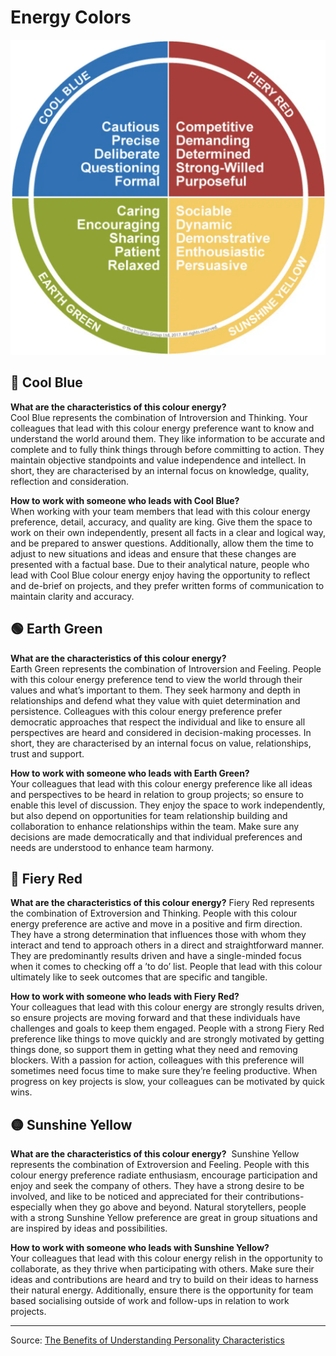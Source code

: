 # Energy Colors

![](energy-colors.webp)

## 🔵 Cool Blue

**What are the characteristics of this colour energy?**  
Cool Blue represents the combination of Introversion and Thinking. Your colleagues that lead with this colour energy preference want to know and understand the world around them. They like information to be accurate and complete and to fully think things through before committing to action. They maintain objective standpoints and value independence and intellect. In short, they are characterised by an internal focus on knowledge, quality, reflection and consideration.

**How to work with someone who leads with Cool Blue?**  
When working with your team members that lead with this colour energy preference, detail, accuracy, and quality are king. Give them the space to work on their own independently, present all facts in a clear and logical way, and be prepared to answer questions. Additionally, allow them the time to adjust to new situations and ideas and ensure that these changes are presented with a factual base. Due to their analytical nature, people who lead with Cool Blue colour energy enjoy having the opportunity to reflect and de-brief on projects, and they prefer written forms of communication to maintain clarity and accuracy.

## 🟢 Earth Green

**What are the characteristics of this colour energy?**  
Earth Green represents the combination of Introversion and Feeling. People with this colour energy preference tend to view the world through their values and what’s important to them. They seek harmony and depth in relationships and defend what they value with quiet determination and persistence. Colleagues with this colour energy preference prefer democratic approaches that respect the individual and like to ensure all perspectives are heard and considered in decision-making processes. In short, they are characterised by an internal focus on value, relationships, trust and support.

**How to work with someone who leads with Earth Green?**  
Your colleagues that lead with this colour energy preference like all ideas and perspectives to be heard in relation to group projects; so ensure to enable this level of discussion. They enjoy the space to work independently, but also depend on opportunities for team relationship building and collaboration to enhance relationships within the team. Make sure any decisions are made democratically and that individual preferences and needs are understood to enhance team harmony.

## 🔴 Fiery Red

**What are the characteristics of this colour energy?**
Fiery Red represents the combination of Extroversion and Thinking. People with this colour energy preference are active and move in a positive and firm direction. They have a strong determination that influences those with whom they interact and tend to approach others in a direct and straightforward manner. They are predominantly results driven and have a single-minded focus when it comes to checking off a ’to do’ list. People that lead with this colour ultimately like to seek outcomes that are specific and tangible.

**How to work with someone who leads with Fiery Red?**  
Your colleagues that lead with this colour energy are strongly results driven, so ensure projects are moving forward and that these individuals have challenges and goals to keep them engaged. People with a strong Fiery Red preference like things to move quickly and are strongly motivated by getting things done, so support them in getting what they need and removing blockers. With a passion for action, colleagues with this preference will sometimes need focus time to make sure they’re feeling productive. When progress on key projects is slow, your colleagues can be motivated by quick wins.

## 🟡 Sunshine Yellow

**What are the characteristics of this colour energy?** 
Sunshine Yellow represents the combination of Extroversion and Feeling. People with this colour energy preference radiate enthusiasm, encourage participation and enjoy and seek the company of others. They have a strong desire to be involved, and like to be noticed and appreciated for their contributions- especially when they go above and beyond. Natural storytellers, people with a strong Sunshine Yellow preference are great in group situations and are inspired by ideas and possibilities.

**How to work with someone who leads with Sunshine Yellow?**  
Your colleagues that lead with this colour energy relish in the opportunity to collaborate, as they thrive when participating with others. Make sure their ideas and contributions are heard and try to build on their ideas to harness their natural energy. Additionally, ensure there is the opportunity for team based socialising outside of work and follow-ups in relation to work projects.

---

Source: [The Benefits of Understanding Personality Characteristics](https://blog.insights.com/en-gb/blog/the-essential-guide-to-insights-discovery-colour-energies-and-how-to-use-them-at-work)
